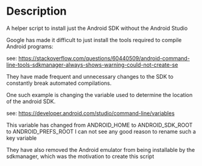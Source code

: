 # Description

A helper script to install just the Android SDK without the Android Studio

Google has made it difficult to just install the tools required to compile Android programs:

see: https://stackoverflow.com/questions/60440509/android-command-line-tools-sdkmanager-always-shows-warning-could-not-create-se

They have made frequent and unnecessary changes to the SDK to constantly break automated compilations.

One such example is changing the variable used to determine the location of the android SDK.

see: https://developer.android.com/studio/command-line/variables

This variable has changed from ANDROID_HOME to ANDROID_SDK_ROOT to ANDROID_PREFS_ROOT
I can not see any good reason to rename such a key variable

They have also removed the Android emulator from being installable by the sdkmanager, which was the motivation to create this script
